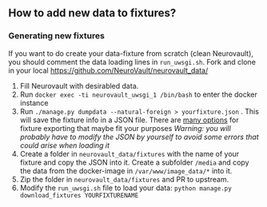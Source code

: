 ## How to add new data to fixtures?

### Generating new fixtures

If you want to do create your data-fixture from scratch (clean Neurovault), you should comment the data loading lines in `run_uwsgi.sh`.
Fork and clone in your local https://github.com/NeuroVault/neurovault_data/

1. Fill Neurovault with desirabled data.
2. Run `docker exec -ti neurovault_uwsgi_1 /bin/bash` to enter the docker instance
3. Run `./manage.py dumpdata --natural-foreign > yourfixture.json` . This will save the fixture info in a JSON file. There are [many options](https://docs.djangoproject.com/en/1.9/ref/django-admin/#dumpdata) for fixture exporting that maybe fit your purposes 
*Warning: you will probably have to modify the JSON by yourself to avoid some errors that could arise when loading it*
4. Create a folder in `neurovault_data/fixtures` with the name of your fixture and copy the JSON into it. Create a subfolder `/media` and copy the data from the docker-image in `/var/www/image_data/*` into it.
5. Zip the folder in `neurovault_data/fixtures` and PR to upstream. 
6. Modify the `run_uwsgi.sh` file to load your data: `python manage.py download_fixtures YOURFIXTURENAME`